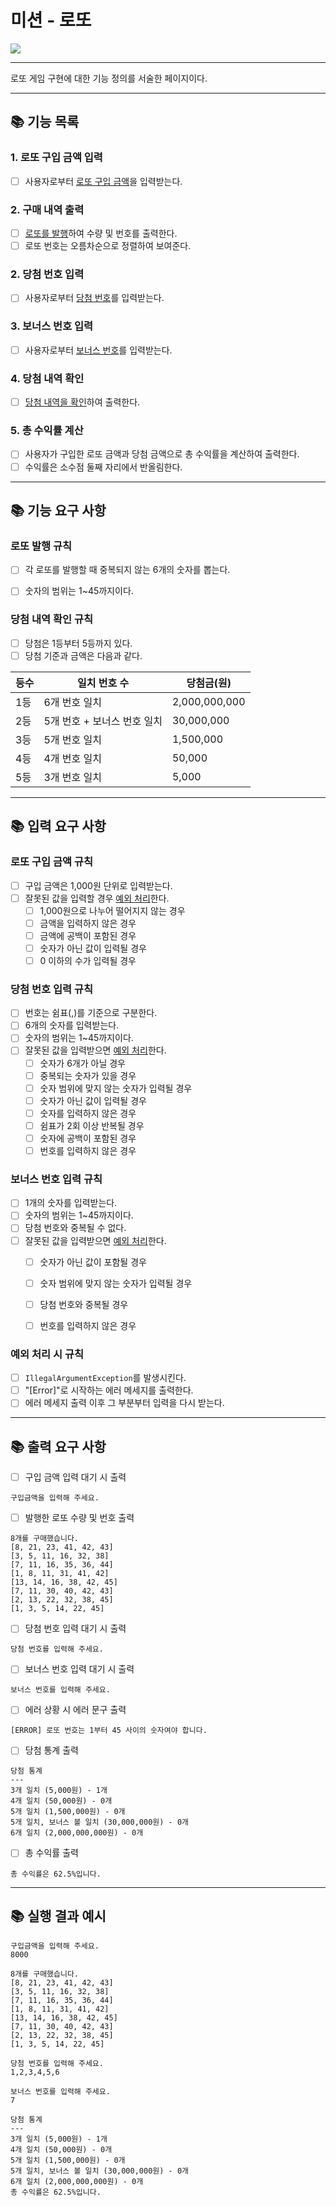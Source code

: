 # 미션 - 로또

![](https://img.shields.io/badge/precourse-week3-white.svg)

---

로또 게임 구현에 대한 기능 정의를 서술한 페이지이다.

---

## 📚 기능 목록

### 1. 로또 구입 금액 입력

+ [ ] 사용자로부터 [로또 구입 금액](#로또-구입-금액-규칙)을 입력받는다.

### 2. 구매 내역 출력

+ [ ] [로또를 발행](#로또-발행-규칙)하여 수량 및 번호를 출력한다.
+ [ ] 로또 번호는 오름차순으로 정렬하여 보여준다.

### 2. 당첨 번호 입력

+ [ ] 사용자로부터 [당첨 번호](#당첨-번호-입력-규칙)를 입력받는다.

### 3. 보너스 번호 입력

+ [ ] 사용자로부터 [보너스 번호](#보너스-번호-입력-규칙)를 입력받는다.

### 4. 당첨 내역 확인

+ [ ] [당첨 내역을 확인](#당첨-내역-확인-규칙)하여 출력한다.

### 5. 총 수익률 계산

+ [ ] 사용자가 구입한 로또 금액과 당첨 금액으로 총 수익률을 계산하여 출력한다.
+ [ ] 수익률은 소수점 둘째 자리에서 반올림한다.
---


## 📚 기능 요구 사항


### 로또 발행 규칙
+ [ ] 각 로또를 발행할 때 중복되지 않는 6개의 숫자를 뽑는다.
+ [ ] 숫자의 범위는 1~45까지이다.


### 당첨 내역 확인 규칙

+ [ ] 당첨은 1등부터 5등까지 있다.
+ [ ] 당첨 기준과 금액은 다음과 같다.

| 등수 | 일치 번호 수 | 당첨금(원) |
|----|--------|--------------|
| 1등 |6개 번호 일치| 2,000,000,000|
| 2등 |5개 번호 + 보너스 번호 일치|30,000,000|
| 3등 |5개 번호 일치|1,500,000|
| 4등 |4개 번호 일치|50,000|
| 5등 |3개 번호 일치|5,000|

---

## 📚 입력 요구 사항

### 로또 구입 금액 규칙

+ [ ] 구입 금액은 1,000원 단위로 입력받는다.
+ [ ] 잘못된 값을 입력할 경우 [예외 처리](#예외-처리-시-규칙)한다.
  + [ ] 1,000원으로 나누어 떨어지지 않는 경우
  + [ ] 금액을 입력하지 않은 경우
  + [ ] 금액에 공백이 포함된 경우
  + [ ] 숫자가 아닌 값이 입력될 경우
  + [ ] 0 이하의 수가 입력될 경우

### 당첨 번호 입력 규칙

+ [ ] 번호는 쉼표(,)를 기준으로 구분한다.
+ [ ] 6개의 숫자를 입력받는다.
+ [ ] 숫자의 범위는 1~45까지이다.
+ [ ] 잘못된 값을 입력받으면 [예외 처리](#예외-처리-시-규칙)한다.
    + [ ] 숫자가 6개가 아닐 경우
    + [ ] 중복되는 숫자가 있을 경우
    + [ ] 숫자 범위에 맞지 않는 숫자가 입력될 경우
    + [ ] 숫자가 아닌 값이 입력될 경우
    + [ ] 숫자를 입력하지 않은 경우
    + [ ] 쉼표가 2회 이상 반복될 경우
    + [ ] 숫자에 공백이 포함된 경우
    + [ ] 번호를 입력하지 않은 경우

### 보너스 번호 입력 규칙

+ [ ] 1개의 숫자를 입력받는다.
+ [ ] 숫자의 범위는 1~45까지이다.
+ [ ] 당첨 번호와 중복될 수 없다.
+ [ ] 잘못된 값을 입력받으면 [예외 처리](#예외-처리-시-규칙)한다.
  + [ ] 숫자가 아닌 값이 포함될 경우
  + [ ] 숫자 범위에 맞지 않는 숫자가 입력될 경우
  + [ ] 당첨 번호와 중복될 경우
  + [ ] 번호를 입력하지 않은 경우


### 예외 처리 시 규칙

+ [ ] ```IllegalArgumentException```를 발생시킨다.
+ [ ] "[Error]"로 시작하는 에러 메세지를 출력한다.
+ [ ] 에러 메세지 출력 이후 그 부분부터 입력을 다시 받는다.

---

## 📚 출력 요구 사항

+ [ ]  구입 금액 입력 대기 시 출력

```
구입금액을 입력해 주세요.
```

+ [ ] 발행한 로또 수량 및 번호 출력

```
8개를 구매했습니다.
[8, 21, 23, 41, 42, 43] 
[3, 5, 11, 16, 32, 38] 
[7, 11, 16, 35, 36, 44] 
[1, 8, 11, 31, 41, 42] 
[13, 14, 16, 38, 42, 45] 
[7, 11, 30, 40, 42, 43] 
[2, 13, 22, 32, 38, 45] 
[1, 3, 5, 14, 22, 45]
```

+ [ ] 당첨 번호 입력 대기 시 출력

```
당첨 번호를 입력해 주세요.
```

+ [ ] 보너스 번호 입력 대기 시 출력

```
보너스 번호를 입력해 주세요.
```

+ [ ] 에러 상황 시 에러 문구 출력

```
[ERROR] 로또 번호는 1부터 45 사이의 숫자여야 합니다.
```

+ [ ] 당첨 통계 출력

```
당첨 통계
---
3개 일치 (5,000원) - 1개
4개 일치 (50,000원) - 0개
5개 일치 (1,500,000원) - 0개
5개 일치, 보너스 볼 일치 (30,000,000원) - 0개
6개 일치 (2,000,000,000원) - 0개
```
+ [ ] 총 수익률 출력

```
총 수익률은 62.5%입니다.
```
---

## 📚 실행 결과 예시

```
구입금액을 입력해 주세요.
8000

8개를 구매했습니다.
[8, 21, 23, 41, 42, 43] 
[3, 5, 11, 16, 32, 38] 
[7, 11, 16, 35, 36, 44] 
[1, 8, 11, 31, 41, 42] 
[13, 14, 16, 38, 42, 45] 
[7, 11, 30, 40, 42, 43] 
[2, 13, 22, 32, 38, 45] 
[1, 3, 5, 14, 22, 45]

당첨 번호를 입력해 주세요.
1,2,3,4,5,6

보너스 번호를 입력해 주세요.
7

당첨 통계
---
3개 일치 (5,000원) - 1개
4개 일치 (50,000원) - 0개
5개 일치 (1,500,000원) - 0개
5개 일치, 보너스 볼 일치 (30,000,000원) - 0개
6개 일치 (2,000,000,000원) - 0개
총 수익률은 62.5%입니다.
```